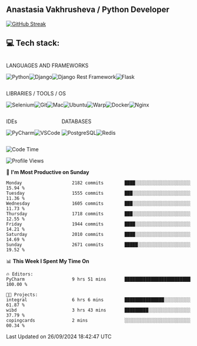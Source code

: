 ## Anastasia Vakhrusheva / Python Developer

<a href="https://git.io/streak-stats"><img src="https://streak-stats.demolab.com?user=KetKode&theme=transparent&mode=weekly" alt="GitHub Streak" /></a>

## **💻 Tech stack:**

<div style="display: inline-block;">

LANGUAGES AND FRAMEWORKS

<img alt="Python" src="https://img.shields.io/badge/Python-FFD43B?style=for-the-badge&logo=python&logoColor=blue" /><img alt="Django" src="https://img.shields.io/badge/Django-092E20?style=for-the-badge&logo=django&logoColor=green" /><img alt="Django Rest Framework" src="https://img.shields.io/badge/django%20rest-ff1709?style=for-the-badge&logo=django&logoColor=white" /><img alt="Flask" src="https://img.shields.io/badge/Flask-000000?style=for-the-badge&logo=flask&logoColor=white" />

</div>

<div style="display: inline-block;">
  
LIBRARIES / TOOLS / OS

<img alt="Selenium" src="https://img.shields.io/badge/Selenium-43B02A?style=for-the-badge&logo=Selenium&logoColor=white" /><img alt="Git" src="https://img.shields.io/badge/GIT-E44C30?style=for-the-badge&logo=git&logoColor=white" /><img alt="Mac" src="https://img.shields.io/badge/mac%20os-000000?style=for-the-badge&logo=apple&logoColor=white" /><img alt="Ubuntu" src="https://img.shields.io/badge/Ubuntu-E95420?style=for-the-badge&logo=ubuntu&logoColor=white" /><img alt="Warp" src="https://img.shields.io/badge/warp-01A4FF?style=for-the-badge&logo=warp&logoColor=white" /><img alt="Docker" src="https://img.shields.io/badge/Docker-2CA5E0?style=for-the-badge&logo=docker&logoColor=white" /><img alt="Nginx" src="https://img.shields.io/badge/Nginx-009639?style=for-the-badge&logo=nginx&logoColor=white" />

</div>

<div style="display: inline-block;">

IDEs

<img alt="PyCharm" src="https://img.shields.io/badge/PyCharm-000000.svg?&style=for-the-badge&logo=PyCharm&logoColor=white" /><img alt="VSCode" src="https://img.shields.io/badge/VSCode-0078D4?style=for-the-badge&logo=visual%20studio%20code&logoColor=white" />

</div>

<div style="display: inline-block;">
  
DATABASES

<img alt="PostgreSQL" src="https://img.shields.io/badge/PostgreSQL-316192?style=for-the-badge&logo=postgresql&logoColor=white" /><img alt="Redis" src="https://img.shields.io/badge/redis-%23DD0031.svg?&style=for-the-badge&logo=redis&logoColor=white" />

</div>
                    
<br/>

<!--START_SECTION:waka-->
![Code Time](http://img.shields.io/badge/Code%20Time-112%20hrs%2054%20mins-blue)

![Profile Views](http://img.shields.io/badge/Profile%20Views-0-blue)

📅 **I'm Most Productive on Sunday** 

```text
Monday                   2182 commits        ████░░░░░░░░░░░░░░░░░░░░░   15.94 % 
Tuesday                  1555 commits        ███░░░░░░░░░░░░░░░░░░░░░░   11.36 % 
Wednesday                1605 commits        ███░░░░░░░░░░░░░░░░░░░░░░   11.73 % 
Thursday                 1718 commits        ███░░░░░░░░░░░░░░░░░░░░░░   12.55 % 
Friday                   1944 commits        ████░░░░░░░░░░░░░░░░░░░░░   14.21 % 
Saturday                 2010 commits        ████░░░░░░░░░░░░░░░░░░░░░   14.69 % 
Sunday                   2671 commits        █████░░░░░░░░░░░░░░░░░░░░   19.52 % 
```


📊 **This Week I Spent My Time On** 

```text
🔥 Editors: 
PyCharm                  9 hrs 51 mins       █████████████████████████   100.00 % 

🐱‍💻 Projects: 
integral                 6 hrs 6 mins        ███████████████░░░░░░░░░░   61.87 % 
wibd                     3 hrs 43 mins       █████████░░░░░░░░░░░░░░░░   37.79 % 
copingcards              2 mins              ░░░░░░░░░░░░░░░░░░░░░░░░░   00.34 % 
```


 Last Updated on 26/09/2024 18:42:47 UTC
<!--END_SECTION:waka-->

</div>
